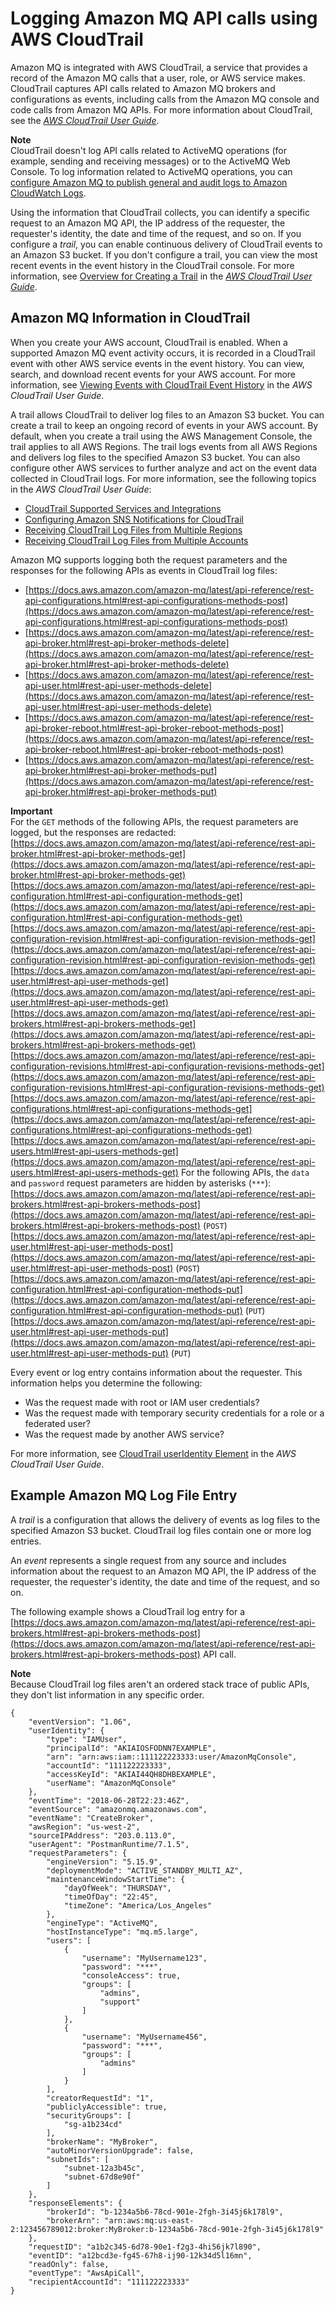 # Logging Amazon MQ API calls using AWS CloudTrail<a name="security-logging-monitoring-cloudtrail"></a>

Amazon MQ is integrated with AWS CloudTrail, a service that provides a record of the Amazon MQ calls that a user, role, or AWS service makes\. CloudTrail captures API calls related to Amazon MQ brokers and configurations as events, including calls from the Amazon MQ console and code calls from Amazon MQ APIs\. For more information about CloudTrail, see the *[AWS CloudTrail User Guide](https://docs.aws.amazon.com/awscloudtrail/latest/userguide/)*\.

**Note**  
CloudTrail doesn't log API calls related to ActiveMQ operations \(for example, sending and receiving messages\) or to the ActiveMQ Web Console\. To log information related to ActiveMQ operations, you can [configure Amazon MQ to publish general and audit logs to Amazon CloudWatch Logs](security-logging-monitoring-configure-cloudwatch.md)\.

Using the information that CloudTrail collects, you can identify a specific request to an Amazon MQ API, the IP address of the requester, the requester's identity, the date and time of the request, and so on\. If you configure a *trail*, you can enable continuous delivery of CloudTrail events to an Amazon S3 bucket\. If you don't configure a trail, you can view the most recent events in the event history in the CloudTrail console\. For more information, see [Overview for Creating a Trail](https://docs.aws.amazon.com/awscloudtrail/latest/userguide/cloudtrail-create-and-update-a-trail.html) in the *[AWS CloudTrail User Guide](https://docs.aws.amazon.com/awscloudtrail/latest/userguide/)*\.

## Amazon MQ Information in CloudTrail<a name="security-logging-monitoring-cloudtrail-info"></a>

When you create your AWS account, CloudTrail is enabled\. When a supported Amazon MQ event activity occurs, it is recorded in a CloudTrail event with other AWS service events in the event history\. You can view, search, and download recent events for your AWS account\. For more information, see [Viewing Events with CloudTrail Event History](https://docs.aws.amazon.com/awscloudtrail/latest/userguide/view-cloudtrail-events.html) in the *AWS CloudTrail User Guide*\.

A trail allows CloudTrail to deliver log files to an Amazon S3 bucket\. You can create a trail to keep an ongoing record of events in your AWS account\. By default, when you create a trail using the AWS Management Console, the trail applies to all AWS Regions\. The trail logs events from all AWS Regions and delivers log files to the specified Amazon S3 bucket\. You can also configure other AWS services to further analyze and act on the event data collected in CloudTrail logs\. For more information, see the following topics in the *AWS CloudTrail User Guide*: 
+ [CloudTrail Supported Services and Integrations](https://docs.aws.amazon.com/awscloudtrail/latest/userguide/cloudtrail-aws-service-specific-topics.html#cloudtrail-aws-service-specific-topics-integrations)
+ [Configuring Amazon SNS Notifications for CloudTrail](https://docs.aws.amazon.com/awscloudtrail/latest/userguide/getting_notifications_top_level.html)
+ [Receiving CloudTrail Log Files from Multiple Regions](https://docs.aws.amazon.com/awscloudtrail/latest/userguide/receive-cloudtrail-log-files-from-multiple-regions.html)
+ [Receiving CloudTrail Log Files from Multiple Accounts](https://docs.aws.amazon.com/awscloudtrail/latest/userguide/cloudtrail-receive-logs-from-multiple-accounts.html)

Amazon MQ supports logging both the request parameters and the responses for the following APIs as events in CloudTrail log files:
+ [https://docs.aws.amazon.com/amazon-mq/latest/api-reference/rest-api-configurations.html#rest-api-configurations-methods-post](https://docs.aws.amazon.com/amazon-mq/latest/api-reference/rest-api-configurations.html#rest-api-configurations-methods-post)
+ [https://docs.aws.amazon.com/amazon-mq/latest/api-reference/rest-api-broker.html#rest-api-broker-methods-delete](https://docs.aws.amazon.com/amazon-mq/latest/api-reference/rest-api-broker.html#rest-api-broker-methods-delete)
+ [https://docs.aws.amazon.com/amazon-mq/latest/api-reference/rest-api-user.html#rest-api-user-methods-delete](https://docs.aws.amazon.com/amazon-mq/latest/api-reference/rest-api-user.html#rest-api-user-methods-delete)
+ [https://docs.aws.amazon.com/amazon-mq/latest/api-reference/rest-api-broker-reboot.html#rest-api-broker-reboot-methods-post](https://docs.aws.amazon.com/amazon-mq/latest/api-reference/rest-api-broker-reboot.html#rest-api-broker-reboot-methods-post)
+ [https://docs.aws.amazon.com/amazon-mq/latest/api-reference/rest-api-broker.html#rest-api-broker-methods-put](https://docs.aws.amazon.com/amazon-mq/latest/api-reference/rest-api-broker.html#rest-api-broker-methods-put)

**Important**  
For the `GET` methods of the following APIs, the request parameters are logged, but the responses are redacted:  
[https://docs.aws.amazon.com/amazon-mq/latest/api-reference/rest-api-broker.html#rest-api-broker-methods-get](https://docs.aws.amazon.com/amazon-mq/latest/api-reference/rest-api-broker.html#rest-api-broker-methods-get)
[https://docs.aws.amazon.com/amazon-mq/latest/api-reference/rest-api-configuration.html#rest-api-configuration-methods-get](https://docs.aws.amazon.com/amazon-mq/latest/api-reference/rest-api-configuration.html#rest-api-configuration-methods-get)
[https://docs.aws.amazon.com/amazon-mq/latest/api-reference/rest-api-configuration-revision.html#rest-api-configuration-revision-methods-get](https://docs.aws.amazon.com/amazon-mq/latest/api-reference/rest-api-configuration-revision.html#rest-api-configuration-revision-methods-get)
[https://docs.aws.amazon.com/amazon-mq/latest/api-reference/rest-api-user.html#rest-api-user-methods-get](https://docs.aws.amazon.com/amazon-mq/latest/api-reference/rest-api-user.html#rest-api-user-methods-get)
[https://docs.aws.amazon.com/amazon-mq/latest/api-reference/rest-api-brokers.html#rest-api-brokers-methods-get](https://docs.aws.amazon.com/amazon-mq/latest/api-reference/rest-api-brokers.html#rest-api-brokers-methods-get)
[https://docs.aws.amazon.com/amazon-mq/latest/api-reference/rest-api-configuration-revisions.html#rest-api-configuration-revisions-methods-get](https://docs.aws.amazon.com/amazon-mq/latest/api-reference/rest-api-configuration-revisions.html#rest-api-configuration-revisions-methods-get)
[https://docs.aws.amazon.com/amazon-mq/latest/api-reference/rest-api-configurations.html#rest-api-configurations-methods-get](https://docs.aws.amazon.com/amazon-mq/latest/api-reference/rest-api-configurations.html#rest-api-configurations-methods-get)
[https://docs.aws.amazon.com/amazon-mq/latest/api-reference/rest-api-users.html#rest-api-users-methods-get](https://docs.aws.amazon.com/amazon-mq/latest/api-reference/rest-api-users.html#rest-api-users-methods-get)
For the following APIs, the `data` and `password` request parameters are hidden by asterisks \(`***`\):  
[https://docs.aws.amazon.com/amazon-mq/latest/api-reference/rest-api-brokers.html#rest-api-brokers-methods-post](https://docs.aws.amazon.com/amazon-mq/latest/api-reference/rest-api-brokers.html#rest-api-brokers-methods-post) \(`POST`\)
[https://docs.aws.amazon.com/amazon-mq/latest/api-reference/rest-api-user.html#rest-api-user-methods-post](https://docs.aws.amazon.com/amazon-mq/latest/api-reference/rest-api-user.html#rest-api-user-methods-post) \(`POST`\)
[https://docs.aws.amazon.com/amazon-mq/latest/api-reference/rest-api-configuration.html#rest-api-configuration-methods-put](https://docs.aws.amazon.com/amazon-mq/latest/api-reference/rest-api-configuration.html#rest-api-configuration-methods-put) \(`PUT`\)
[https://docs.aws.amazon.com/amazon-mq/latest/api-reference/rest-api-user.html#rest-api-user-methods-put](https://docs.aws.amazon.com/amazon-mq/latest/api-reference/rest-api-user.html#rest-api-user-methods-put) \(`PUT`\)

Every event or log entry contains information about the requester\. This information helps you determine the following: 
+ Was the request made with root or IAM user credentials?
+ Was the request made with temporary security credentials for a role or a federated user?
+ Was the request made by another AWS service?

For more information, see [CloudTrail userIdentity Element](https://docs.aws.amazon.com/awscloudtrail/latest/userguide/cloudtrail-event-reference-user-identity.html) in the *AWS CloudTrail User Guide*\.

## Example Amazon MQ Log File Entry<a name="security-logging-monitoring-cloudtrail-example-log"></a>

A *trail* is a configuration that allows the delivery of events as log files to the specified Amazon S3 bucket\. CloudTrail log files contain one or more log entries\.

An *event* represents a single request from any source and includes information about the request to an Amazon MQ API, the IP address of the requester, the requester's identity, the date and time of the request, and so on\.

The following example shows a CloudTrail log entry for a [https://docs.aws.amazon.com/amazon-mq/latest/api-reference/rest-api-brokers.html#rest-api-brokers-methods-post](https://docs.aws.amazon.com/amazon-mq/latest/api-reference/rest-api-brokers.html#rest-api-brokers-methods-post) API call\.

**Note**  
Because CloudTrail log files aren't an ordered stack trace of public APIs, they don't list information in any specific order\.

```
{
    "eventVersion": "1.06",
    "userIdentity": {
        "type": "IAMUser",
        "principalId": "AKIAIOSFODNN7EXAMPLE",
        "arn": "arn:aws:iam::111122223333:user/AmazonMqConsole",
        "accountId": "111122223333",
        "accessKeyId": "AKIAI44QH8DHBEXAMPLE",
        "userName": "AmazonMqConsole"
    },
    "eventTime": "2018-06-28T22:23:46Z",
    "eventSource": "amazonmq.amazonaws.com",
    "eventName": "CreateBroker",
    "awsRegion": "us-west-2",
    "sourceIPAddress": "203.0.113.0",
    "userAgent": "PostmanRuntime/7.1.5",
    "requestParameters": {
        "engineVersion": "5.15.9",
        "deploymentMode": "ACTIVE_STANDBY_MULTI_AZ",
        "maintenanceWindowStartTime": {
            "dayOfWeek": "THURSDAY",
            "timeOfDay": "22:45",
            "timeZone": "America/Los_Angeles"
        },
        "engineType": "ActiveMQ",
        "hostInstanceType": "mq.m5.large",
        "users": [
            {
                "username": "MyUsername123",
                "password": "***",
                "consoleAccess": true,
                "groups": [
                    "admins",
                    "support"
                ]
            },
            {
                "username": "MyUsername456",
                "password": "***",
                "groups": [
                    "admins"
                ]
            }
        ],
        "creatorRequestId": "1",
        "publiclyAccessible": true,
        "securityGroups": [
            "sg-a1b234cd"
        ],
        "brokerName": "MyBroker",
        "autoMinorVersionUpgrade": false,
        "subnetIds": [
            "subnet-12a3b45c",
            "subnet-67d8e90f"
        ]
    },
    "responseElements": {
        "brokerId": "b-1234a5b6-78cd-901e-2fgh-3i45j6k178l9",
        "brokerArn": "arn:aws:mq:us-east-2:123456789012:broker:MyBroker:b-1234a5b6-78cd-901e-2fgh-3i45j6k178l9"
    },
    "requestID": "a1b2c345-6d78-90e1-f2g3-4hi56jk7l890",
    "eventID": "a12bcd3e-fg45-67h8-ij90-12k34d5l16mn",
    "readOnly": false,
    "eventType": "AwsApiCall",
    "recipientAccountId": "111122223333"
}
```